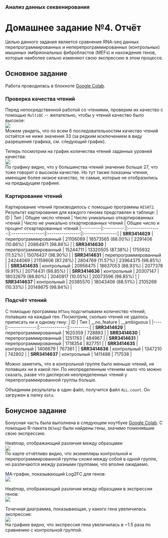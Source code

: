 ### Анализ данных секвенирования
# Домашнее задание №4. Отчёт
Целью данного задания является сравнение RNA-seq данных перепрограммированных и неперепрограммированных (контрольных) мышиных эмбриональных фибробластов (MEFs) и нахождение генов, которые наиболее сильно изменяют свою экспрессию в этом процессе.

## Основное задание
Работа проводилась в блокноте [Google Colab](https://colab.research.google.com/drive/1z9jrDAseB99lP7cg2tGueEo8MSUr7w9l?usp=sharing).

### Проверка качества чтений
Перед непосредственной работой со чтениями, проверим их качество с помощью `MultiQC` -- желательно, чтобы у чтений качество было высокое: \
![](https://github.com/akamaaru/hse24_hw4/blob/main/img/base/per_base_sequence_quality.png) \
Можем увидеть, что по всем 6 последовательностям качество чтений остаётся не ниже значения 33 (за редким исключением в виду разрешения графика, см. следующий график).

Теперь посмотрим на график количества чтений заданных уровней качества: \
![](https://github.com/akamaaru/hse24_hw4/blob/main/img/base/per_sequence_quality_scores.png) \
По графику видно, что у большинства чтений значение больше 27, что тоже говорит о высоком качестве. Но тут также показаны чтения, имеющие более низкое качество, те самые, которые не отобразились на предыдущем графике.

### Картирование чтений
Картирование чтений производилось с помощью программы `HISAT2`. Результат картирования для каждого генома представлен в таблице:
| ID             | Тип        | Общее число чтений | Число уникальныо откартированных чтений | Число не уникально откартированных чтений | Общее число и процент откартированных чтений
|----------|:----------:|:----------------:|:----------------:|:----------------:|:----------------:|
| **SRR3414629** | перепрограммированный | 21106089  | 18573565 (88.00%) | 2291406 (10.86%)  | 20864971 (98.86%) |
| **SRR3414630** | перепрограммированный | 15244711  | 13320505 (87.38%) | 1755932 (11.52%) | 15076437 (98.90%) |
| **SRR3414631** | перепрограммированный | 24244069  | 21159606 (87.28%) | 2804769 (11.57%) | 23964375 (98.85%) |
| **SRR3414635** | контрольный           | 20956475  | 18637053 (88.93%) | 2077378 (9.91%) | 20714431 (98.85%) |
| **SRR3414636** | контрольный           | 20307147  | 18032679 (88.80%) | 2040917 (10.05%) | 20073596 (98.85%) |
| **SRR3414637** | контрольный           | 20385570  | 18043406 (88.51%) | 2105269 (10.33%) | 20148675 (98.84%) |

### Подсчёт чтений
С помощью программы `HTSeq` подсчитываем количество чтений, попавших на каждый ген. Посмотрим, сколько чтений не удалось приписать ни к одному гену:
| ID |  Тип   | __no_feature | __ambiguous |
|----|:--------------:|:-------------:|:---------:|
| **SRR3414629** | перепрограммированный | 1620359 | 728893 |
| **SRR3414630** | перепрограммированный | 1251763 | 484967 |
| **SRR3414631** | перепрограммированный | 1718354 | 827751 |
| **SRR3414635** | контрольный           | 1406679 | 767361 |
| **SRR3414636** | контрольный           | 1347210 | 742802 |
| **SRR3414637** | контрольный           | 1411488 | 717538 |

Можно заметить, что в контрольной группе было меньше чтений, не попавших ни в какой ген. По неопределенным чтениям мало что можно сказать, разве что дисперсия неопределенных чтений у перепрограммированной группы больше.

Объединим результаты в один файл, получится файл `ALL.count`. Он загружен в папку `data`. 

## Бонусное задание
Бонусная часть была выполнена в следующем ноутбуке [Google Colab](https://colab.research.google.com/drive/1t7Vj2FO5OVIzI1ud3Zn_Lmz1lOqV3_E3?usp=sharing). 
С помощью R-пакета `DESeq2` были найдены гены, значимо поменявшие свою экспрессию.

Heatmap, отображающий различия между образцами: \
![](https://github.com/akamaaru/hse24_hw4/blob/main/img/bonus/heatmap.png) \
По карте отчётливо видно, что экземпляры контрольной и перепрограммированной группы схожи между собой в одной группе, но различаются между разными группами, что вполне ожидаемо.

MA-график, показывающий Log2FC для генов: \
![](https://github.com/akamaaru/hse24_hw4/blob/main/img/bonus/MA.png) 

Heatmap, отображающий различия между образцами в экспрессии генов: \
![](https://github.com/akamaaru/hse24_hw4/blob/main/img/bonus/heatmap2.png)

Точечная диаграмма, показывающая, у какого гена увеличилась экспрессия: \
![](https://github.com/akamaaru/hse24_hw4/blob/main/img/bonus/scatter.png) \
На графике видно, что экспрессия гена увеличилась в ~1.5 раза по сравнению с контрольной группой.

